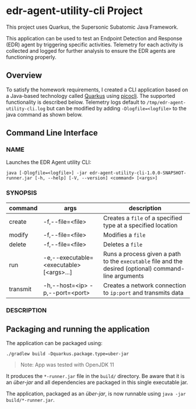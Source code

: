 # edr-agent-utility-cli Project

This project uses Quarkus, the Supersonic Subatomic Java Framework.

This application can be used to test an Endpoint Detection and Response (EDR) agent by triggering specific
activities. Telemetry for each activity is collected and logged for further analysis to ensure the EDR agents
are functioning properly.

## Overview
To satisfy the homework requirements, I created a CLI application based on a Java-based technology called 
[Quarkus](https://quarkus.io) using [picocli](http://picocli.info). The supported functionality is described below. 
Telemetry logs default to `/tmp/edr-agent-utility-cli.log` but can be modified by adding `-Dlogfile=<logfile>` to the
java command as shown below.

## Command Line Interface
### NAME

Launches the EDR Agent utility CLI:

```
java [-Dlogfile=<logfile>] -jar edr-agent-utility-cli-1.0.0-SNAPSHOT-runner.jar [-h, --help] [-V, --version] <command> [<args>]
```

### SYNOPSIS

| command | args | description | 
| ---- | ---- | ----|
| create | -f,--file=\<file> | Creates a `file` of a specified type at a specified location |
| modify | -f,--file=\<file> | Modifies a `file` |
| delete | -f,--file=\<file> | Deletes a `file` |
| run | -e,--executable=\<executable> [\<args>...]| Runs a process given a path to the `executable` file and the desired (optional) command-line arguments |
| transmit | -h,--host=\<ip>  -p,--port=\<port>| Creates a network connection to `ip:port` and transmits data |

### DESCRIPTION




## Packaging and running the application

The application can be packaged using:

```shell script
./gradlew build -Dquarkus.package.type=uber-jar
```

> Note: App was tested with OpenJDK 11

It produces the `*-runner.jar` file in the `build/` directory. Be aware that it is an
_über-jar_ and all dependencies are packaged in this single executable jar.

The application, packaged as an _über-jar_, is now runnable using `java -jar build/*-runner.jar`.
